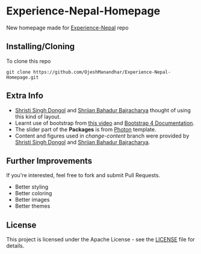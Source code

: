 # Experience-Nepal-Homepage
New homepage made for [Experience-Nepal](https://github.com/OjeshManandhar/Experience-Nepal) repo

## Installing/Cloning
To clone this repo
```shell
git clone https://github.com/OjeshManandhar/Experience-Nepal-Homepage.git
```

## Extra Info
- [Shristi Singh Dongol](https://github.com/shrisingdon) and [Shrijan Bahadur Bajracharya](https://github.com/ShriBuzz) thought of using this kind of layout.
- Learnt use of bootstrap from [this video](https://www.youtube.com/watch?v=9cKsq14Kfsw&t=2744s) and [Bootstrap 4 Documentation](https://getbootstrap.com/docs/4.2/getting-started/introduction/).
- The slider part of the **Packages** is from [Photon](https://colorlib.com/wp/template/photon/) template.
- Content and figures used in *change-content* branch were provided by [Shristi Singh Dongol](https://github.com/shrisingdon) and [Shrijan Bahadur Bajracharya](https://github.com/ShriBuzz).

## Further Improvements
If you're interested, feel free to fork and submit Pull Requests.
- Better styling
- Better coloring
- Better images
- Better themes

## License
This project is licensed under the Apache License - see the [LICENSE](LICENSE) file for details.
